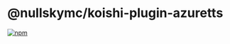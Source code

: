 # @nullskymc/koishi-plugin-azuretts

[![npm](https://img.shields.io/npm/v/@nullskymc/koishi-plugin-azuretts?style=flat-square)](https://www.npmjs.com/package/@nullskymc/koishi-plugin-azuretts)


